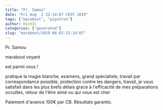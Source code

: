 ```yaml
---
title: "Pr. Samou"
date: "Fri Aug  2 22:14:07 CEST 2019"
tags: ["marabout", "pipotron"]
author: m1ch3l
categories: ["generated"]
slug: "marabout/2019-08-02-22:14:07"
---
```


Pr. Samou

marabout voyant

est parmi vous !

pratique la magie blanche, examens, grand spécialiste, travail par correspondance possible, protection contre les dangers, travail, je vous satisfait dans les plus brefs délais grace à l'efficacité de mes préparations occultes, retour de l'être aimé ou qui vous est cher

Paiement d'avance 100€ par CB. Résultats garantis.
